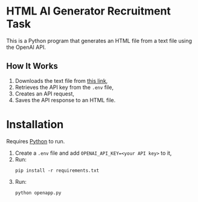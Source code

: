 # HTML AI Generator Recruitment Task
This is a Python program that generates an HTML file from a text file using the OpenAI API.

## How It Works
1. Downloads the text file from [this link](https://cdn.oxido.pl/hr/Zadanie%20dla%20JJunior%20AI%20Developera%20-%20tresc%20artykulu.txt),
2. Retrieves the API key from the `.env` file,
3. Creates an API request,
4. Saves the API response to an HTML file.

# Installation

Requires [Python](https://www.python.org/) to run.

1. Create a `.env` file and add `OPENAI_API_KEY=<your API key>` to it,
2. Run:
   ```
   pip install -r requirements.txt
   ```
3. Run:
   ```
   python openapp.py
   ```